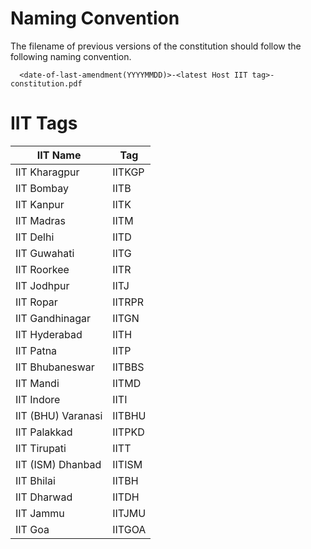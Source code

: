 # Naming Convention

The filename of previous versions  of the constitution should follow the following naming convention.
```
  <date-of-last-amendment(YYYYMMDD)>-<latest Host IIT tag>-constitution.pdf
```


# IIT Tags

| IIT Name| Tag|
|--- |---|
| IIT Kharagpur |	IITKGP |
| IIT Bombay |	IITB |
| IIT Kanpur |	IITK |
| IIT Madras |	IITM |
| IIT Delhi |	IITD |
| IIT Guwahati |	IITG |
| IIT Roorkee |	IITR |
| IIT Jodhpur |	IITJ |
| IIT Ropar	| IITRPR |
| IIT Gandhinagar	 |IITGN |
| IIT Hyderabad |	IITH |
| IIT Patna |	IITP |
| IIT Bhubaneswar	| IITBBS |
| IIT Mandi	 |IITMD |
| IIT Indore |	IITI |
| IIT (BHU) Varanasi	| IITBHU |
| IIT Palakkad	| IITPKD |
| IIT Tirupati |	IITT |
| IIT (ISM) Dhanbad	| IITISM |
| IIT Bhilai	 |IITBH |
| IIT Dharwad	 |IITDH |
| IIT Jammu	| IITJMU |
| IIT Goa	| IITGOA |
